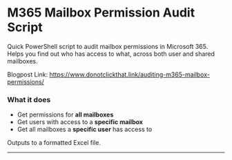 # M365 Mailbox Permission Audit Script

Quick PowerShell script to audit mailbox permissions in Microsoft 365. Helps you find out who has access to what, across both user and shared mailboxes.

Blogpost Link: https://www.donotclickthat.link/auditing-m365-mailbox-permissions/

### What it does

- Get permissions for **all mailboxes**
- Get users with access to a **specific mailbox**
- Get all mailboxes a **specific user** has access to

Outputs to a formatted Excel file.

---
